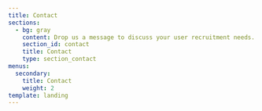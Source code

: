 ```yaml
---
title: Contact
sections:
  - bg: gray
    content: Drop us a message to discuss your user recruitment needs.
    section_id: contact
    title: Contact
    type: section_contact
menus:
  secondary:
    title: Contact
    weight: 2
template: landing
---
```


